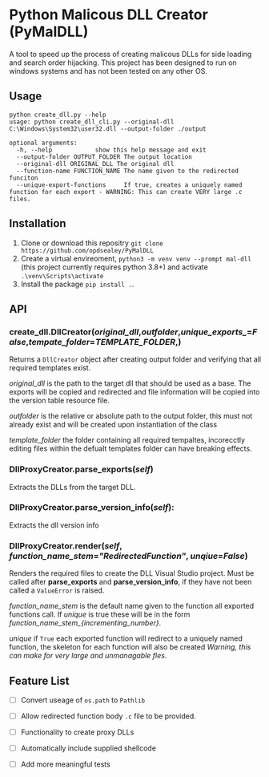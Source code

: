 # Python Malicous DLL Creator (PyMalDLL)

A tool to speed up the process of creating malicous DLLs for side loading and search order hijacking. This project has been designed to run on windows systems and has not been tested on any other OS.


## Usage

```terminal
python create_dll.py --help
usage: python create_dll_cli.py --original-dll C:\Windows\System32\user32.dll --output-folder ./output

optional arguments:
  -h, --help            show this help message and exit
  --output-folder OUTPUT_FOLDER The output location
  --original-dll ORIGINAL_DLL The original dll
  --function-name FUNCTION_NAME The name given to the redirected funciton
  --unique-export-functions     If true, creates a uniquely named function for each export - WARNING: This can create VERY large .c files.

```

## Installation

1. Clone or download this repositry `git clone https://github.com/opdsealey/PyMalDLL`
2. Create a virtual envireoment, `python3 -m venv venv --prompt mal-dll` (this project currently requires python 3.8+) and activate `.\venv\Scripts\activate` 
3. Install the package `pip install .`. 

## API

### create_dll.**DllCreator**(*original_dll*,*outfolder*,*unique_exports_*=*False*,*tempate_folder*=*TEMPLATE_FOLDER*,)

Returns a `DllCreator` object after creating output folder and verifying that all required templates exist. 

*original_dll* is the path to the target dll that should be used as a base. The exports will be copied and redirected and file information will be copied into the version table resource file.

*outfolder* is the relative or absolute path to the output folder, this must not already exist and will be created upon instantiation of the class



*template_folder* the folder containing all required tempaltes, incorecctly editing files within the defualt templates folder can have breaking effects.


### DllProxyCreator.**parse_exports**(*self*)

Extracts the DLLs from the target DLL.

### DllProxyCreator.**parse_version_info**(*self*):

Extracts the dll version info


### DllProxyCreator.**render**(*self*, *function_name_stem*=*"RedirectedFunction"*, *unqiue*=*False*)

Renders the required files to create the DLL Visual Studio project. Must be called after **parse_exports** and **parse_version_info**, if they have not been called a `ValueError` is raised.

*function_name_stem* is the default name given to the function all exported functions call. If *unique* is true these will be in the form *function_name_stem_{incrementing_number}*.

*unique* if `True` each exported function will redirect to a uniquely named function, the skeleton for each function will also be created *Warning, this can make for very large and unmanagable fles.*


## Feature List

- [ ] Convert useage of `os.path` to `Pathlib`
- [ ] Allow redirected function body `.c` file to be provided.
- [ ] Functionality to create proxy DLLs
- [ ] Automatically include supplied shellcode
- [ ] Add more meaningful tests

